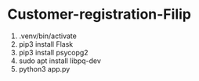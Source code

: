 # Customer-registration-Filip
  1. .venv/bin/activate
  2. pip3 install Flask
  3. pip3 install psycopg2
  4. sudo apt install libpq-dev
  5. python3 app.py
